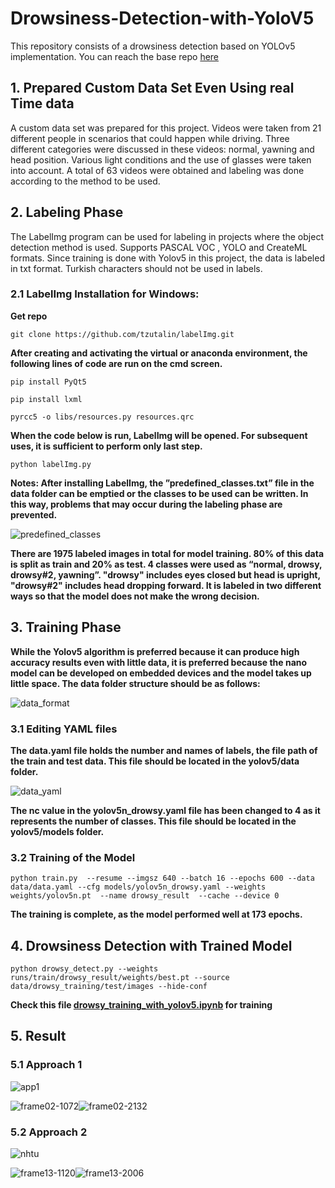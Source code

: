 # Drowsiness-Detection-with-YoloV5
 
 This repository consists of a drowsiness detection based on YOLOv5 implementation. You can reach the base repo [here](https://github.com/ultralytics/yolov5)


## 1. Prepared Custom Data Set Even Using real Time data

A custom data set was prepared for this project. Videos were taken from 21 different people in scenarios that could happen while driving. Three different categories were discussed in these videos: normal, yawning and head position. Various light conditions and the use of glasses were taken into account. A total of 63 videos were obtained and labeling was done according to the method to be used.


## 2. Labeling Phase

The LabelImg program can be used for labeling in projects where the object detection method is used. Supports PASCAL VOC , YOLO and CreateML formats. Since training is done with Yolov5 in this project, the data is labeled in txt format. Turkish characters should not be used in labels.

### 2.1 LabelImg Installation for Windows:

**Get repo**
 
 `git clone https://github.com/tzutalin/labelImg.git`

**After creating and activating the virtual or anaconda environment, the following lines of code are run on the cmd screen.**

`pip install PyQt5`

`pip install lxml`

`pyrcc5 -o libs/resources.py resources.qrc`

**When the code below is run, LabelImg will be opened. For subsequent uses, it is sufficient to perform only last step.**

`python labelImg.py`

**Notes: After installing LabelImg, the ”predefined_classes.txt” file in the data folder can be emptied or the classes to be used can be written. In this way, problems that may occur during the labeling phase are prevented.**

![predefined_classes](https://user-images.githubusercontent.com/73580507/159132999-55ba4f21-48c3-40d6-a70d-9a3431de3bfb.png)

**There are 1975 labeled images in total for model training. 80% of this data is split as train and 20% as test. 4 classes were used as “normal, drowsy, drowsy#2, yawning”. "drowsy" includes eyes closed but head is upright, "drowsy#2" includes head dropping forward. It is labeled in two different ways so that the model does not make the wrong decision.**


## 3. Training Phase

**While the Yolov5 algorithm is preferred because it can produce high accuracy results even with little data, it is preferred because the nano model can be developed on embedded devices and the model takes up little space. The data folder structure should be as follows:**

![data_format](https://user-images.githubusercontent.com/73580507/159135000-635c7787-81eb-4c70-a2b6-47c0f54bdcc8.png)


### 3.1 Editing YAML files

**The data.yaml file holds the number and names of labels, the file path of the train and test data. This file should be located in the yolov5/data folder.**

![data_yaml](https://user-images.githubusercontent.com/73580507/159135929-206f18ec-e1fd-4281-bb69-d24bc425d3cd.png)

**The nc value in the yolov5n_drowsy.yaml file has been changed to 4 as it represents the number of classes. This file should be located in the yolov5/models folder.**

### 3.2 Training of the Model

```
python train.py  --resume --imgsz 640 --batch 16 --epochs 600 --data data/data.yaml --cfg models/yolov5n_drowsy.yaml --weights weights/yolov5n.pt  --name drowsy_result  --cache --device 0
```
**The training is complete, as the model performed well at 173 epochs.**


## 4. Drowsiness Detection with Trained Model

```
python drowsy_detect.py --weights runs/train/drowsy_result/weights/best.pt --source data/drowsy_training/test/images --hide-conf
```

**Check this file [drowsy_training_with_yolov5.ipynb](https://github.com/suhedaras/Drowsiness-Detection-with-YoloV5/blob/main/drowsy_training_with_yolov5.ipynb) for training**


## 5. Result

### 5.1 Approach 1


   ![app1](https://user-images.githubusercontent.com/73580507/159136371-943b6761-0a8f-44af-a471-ff0b78d18514.gif)
   
![frame02-1072](https://user-images.githubusercontent.com/73580507/159136614-4a2a4509-e354-4df2-9455-cb01f339e317.jpg)![frame02-2132](https://user-images.githubusercontent.com/73580507/159136623-c5deb6c9-9e69-4166-a8c3-828a30b157c0.jpg)


### 5.2 Approach 2


   ![nhtu](https://user-images.githubusercontent.com/73580507/159136464-5e057cc1-fc47-4dc0-be63-1bccd94028c6.gif) 

![frame13-1120](https://user-images.githubusercontent.com/73580507/159136568-20e91a0a-8b6f-4e97-8ec5-dbad7bb624bc.jpg)![frame13-2006](https://user-images.githubusercontent.com/73580507/159136580-4707b37d-47e2-4063-90f3-18d1cb500b05.jpg)





